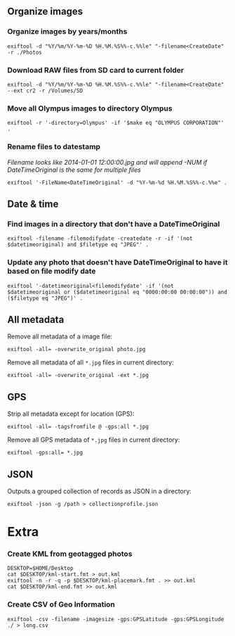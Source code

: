 
## Organize images

### Organize images by years/months

```
exiftool -d "%Y/%m/%Y-%m-%D %H.%M.%S%%-c.%%le" "-filename<CreateDate" -r ./Photos
```
### Download RAW files from SD card to current folder

```
exiftool -d "%Y/%m/%Y-%m-%D %H.%M.%S%%-c.%%le" "-filename<CreateDate" --ext cr2 -r /Volumes/SD
```

### Move all Olympus images to directory Olympus

```
exiftool -r '-directory=Olympus' -if '$make eq "OLYMPUS CORPORATION"' .
```

### Rename files to datestamp

*Filename looks like 2014-01-01 12:00:00.jpg and will append -NUM if DateTimeOriginal is the same for multiple files*

```
exiftool '-FileName<DateTimeOriginal' -d "%Y-%m-%d %H.%M.%S%%-c.%%e" .  
```  

## Date & time

### Find images in a directory that don't have a DateTimeOriginal ###

```
exiftool -filename -filemodifydate -createdate -r -if '(not $datetimeoriginal) and $filetype eq "JPEG"' .
```    

### Update any photo that doesn't have DateTimeOriginal to have it based on file modify date

```
exiftool '-datetimeoriginal<filemodifydate' -if '(not $datetimeoriginal or ($datetimeoriginal eq "0000:00:00 00:00:00")) and ($filetype eq "JPEG")' .
```

## All metadata

Remove all metadata of a image file:

```
exiftool -all= -overwrite_original photo.jpg
```

Remove all metadata of all `*.jpg` files in current directory:

```
exiftool -all= -overwrite_original -ext *.jpg
```

## GPS

Strip all metadata except for location (GPS):

```
exiftool -all= -tagsfromfile @ -gps:all *.jpg
```
Remove all GPS metadata of `*.jpg` files in current directory:

```
exiftool -gps:all= *.jpg
```

## JSON

Outputs a grouped collection of records as JSON in a directory:

```
exiftool -json -g /path > collectionprofile.json
```

# Extra

### Create KML from geotagged photos

```
DESKTOP=$HOME/Desktop
cat $DESKTOP/kml-start.fmt > out.kml
exiftool -n -r -q -p $DESKTOP/kml-placemark.fmt . >> out.kml
cat $DESKTOP/kml-end.fmt >> out.kml
```
### Create CSV of Geo Information

```
exiftool -csv -filename -imagesize -gps:GPSLatitude -gps:GPSLongitude ./ > long.csv
```
